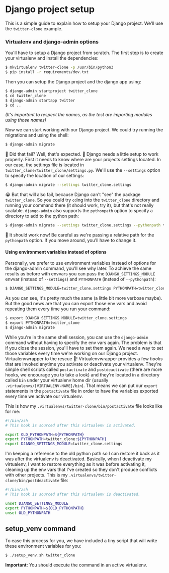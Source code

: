 # Django project setup

This is a simple guide to explain how to setup your Django project. We'll use the `twitter-clone` example.

### Virtualenv and django-admin options

You'll have to setup a Django project from scratch. The first step is to create your virtualenv and install the dependencies:

```bash
$ mkvirtualenv twitter-clone -p /usr/bin/python3
$ pip install -r requirements/dev.txt
```

Then you can setup the Django project and the django app using:

```bash
$ django-admin startproject twitter_clone
$ cd twitter_clone
$ django-admin startapp twitter
$ cd ..
```
_(It's important to respect the names, as the test are importing modules using those names)_

Now we can start working with our Django project. We could try running the migrations and using the shell:

```bash
$ django-admin migrate
```

😬 Did that fail? Well, that's expected. 👹 Django needs a little setup to work properly. First it needs to know where are your projects settings located. In our case, the settings file is located in `twitter_clone/twitter_clone/settings.py`. We'll use the `--settings` option to specify the location of our settings:

```bash
$ django-admin migrate --settings twitter_clone.settings
```

😭 But that will also fail, because Django can't "see" the package `twitter_clone`. So you could try `cd`ing into the `twitter_clone` directory and running your command there (it should work, try it), but that's not really scalable. `django-admin` also supports the `pythonpath` option to specify a directory to add to the python path:

```bash
$ django-admin migrate --settings twitter_clone.settings --pythonpath twitter_clone
```

🎉 It should work now! Be careful as we're passing a relative path for the `pythonpath` option. If you move around, you'll have to change it.

#### Using environment variables instead of options

Personally, we prefer to use environment variables instead of options for the django-admin command, you'll see why later. To achieve the same results as before with envvars you can pass the `DJANGO_SETTINGS_MODULE` envvar (instead of `--settings`) and `PYTHONPATH` (instead of `--pythonpath`):

```bash
$ DJANGO_SETTINGS_MODULE=twitter_clone.settings PYTHONPATH=twitter_clone django-admin migrate
```

As you can see, it's pretty much the same (a little bit more verbose maybe). But the good news are that you can export those env vars and avoid repeating them every time you run your command:

```bash
$ export DJANGO_SETTINGS_MODULE=twitter_clone.settings
$ export PYTHONPATH=twitter_clone
$ django-admin migrate
```

While you're in the same shell session, you can use the `django-admin` command without having to specify the env vars again. The problem is that if you close the session, you'll have to set them again. We need a way to set those variables every time we're working on our Django project. Virtualenvwrapper to the rescue 💪! Virtualenvwrapper provides a few _hooks_ that are invoked anytime you activate or deactivate your virtualenv. They're simple shell scripts called `postactivate` and `postdeactivate` (there are more hooks, we encourage you to take a look) and they're located in a directory called `bin` under your virtualenv home dir (usually `.virtualenvs/[VIRTUALENV-NAME]/bin`). That means we can put our `export` statements in the `postactivate` file in order to have the variables exported every time we activate our virtualenv.

This is how my `.virtualenvs/twitter-clone/bin/postactivate` file looks like for me:

```bash
#!/bin/zsh
# This hook is sourced after this virtualenv is activated.

export OLD_PYTHONPATH=${PYTHONPATH}
export PYTHONPATH=twitter_clone:${PYTHONPATH}
export DJANGO_SETTINGS_MODULE=twitter_clone.settings
```

I'm keeping a reference to the old python path so I can restore it back as it was after the virtualenv is deactivated. Basically, when I deactivate my virtualenv, I want to restore everything as it was before activating it, cleaning up the env vars that I've created so they don't produce conflicts with other projects. This is my `.virtualenvs/twitter-clone/bin/postdeactivate` file:

```bash
#!/bin/zsh
# This hook is sourced after this virtualenv is deactivated.

unset DJANGO_SETTINGS_MODULE
export PYTHONPATH=${OLD_PYTHONPATH}
unset OLD_PYTHONPATH
```

## setup_venv command

To ease this process for you, we have included a tiny script that will write these environment variables for you:

```bash
$ ./setup_venv.sh twitter_clone
```

**Important:** You should execute the command in an active virtualenv.

